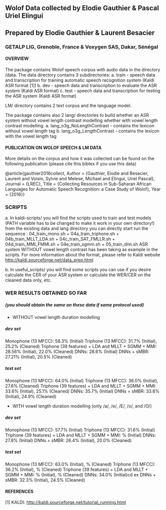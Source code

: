 ## Wolof Data collected by Elodie Gauthier & Pascal Uriel Elingui 
## Prepared by Elodie Gauthier & Laurent Besacier
### GETALP LIG, Grenoble, France & Voxygen SAS, Dakar, Sénégal


#### OVERVIEW
The package contains Wolof speech corpus with audio data in the directory /data. The data directory contains 3 subdirectories:
a. train - speech data and transcription for training automatic speech recognition system (Kaldi ASR format [1])
b. dev - speech data and transcription to evaluate the ASR system (Kaldi ASR format)
c. test - speech data and transcription for testing the ASR system (Kaldi ASR format)

LM/ directory contains 2 text corpus and the language model.

The package contains also 2 lang/ directories to build whether an ASR system without vowel length contrast modelling whether with vowel length contrast modelling.
a. lang_o3g_NoLengthContrast - contains the lexicon without vowel length tag
b. lang_o3g_LengthContrast  - contains the lexicon with the vowel length tag

#### PUBLICATION ON WOLOF SPEECH & LM DATA
More details on the corpus and how it was collected can be found on the following publication (please cite this bibtex if you use this data)

  @article{gauthier2016collect,
	Author = {Gauthier, Elodie and Besacier, Laurent and Voisin, Sylvie and Melese, Michael and Elingui, Uriel Pascal},
	Journal = {LREC},
	Title = {Collecting Resources in Sub-Saharan African Languages for Automatic Speech Recognition: a Case Study of Wolof},
	Year = {2016}}


### SCRIPTS
a. In kaldi-scripts/ you will find the scripts used to train and test models
(PATH variable has to be changed to make it work in your own directory!)
from the existing data and lang directory you can directly start run the sequence : 04_train_mono.sh + 04a_train_triphone.sh + 04b_train_MLLT_LDA.sh + 04c_train_SAT_FMLLR.sh + 04d_train_MMI_FMMI.sh + 04e_train_sgmm.sh + 05_train_dnn.sh
ASR system WITHOUT vowel length contrast has been taking as example in the scripts.
For more information about the format, please refer to Kaldi website http://kaldi.sourceforge.net/data_prep.html

b. In useful_scripts/ you will find some scripts you can use if you desire calculate the CER of your ASR system or calculate the WER/CER on the cleaned data only, etc.

### WER RESULTS OBTAINED SO FAR 
##### (you should obtain the same on these data if same protocol used)

+ WITHOUT vowel length duration modelling
##### dev set
Monophone (13 MFCC): 58.3% (Initial)
Triphone (13 MFCC): 31.7% (Initial), 25.2% (Cleaned)
Triphone (39 features) + LDA and MLLT + SGMM + MMI: 28.56% (Initial), 22.0% (Cleaned)
DNNs: 28.6% (Initial)
DNNs + sMBR: 27.21% (Initial), 20.5% (Cleaned)

##### test set
Monophone (13 MFCC): 64.0% (Initial)
Triphone (13 MFCC): 36.0% (Initial), 27.6% (Cleaned)
Triphone (39 features) + LDA and MLLT + SGMM + MMI: 33.6% (Initial), 25.1% (Cleaned)
DNNs: 35.7% (Initial)
DNNs + sMBR: 33.6% (Initial), 24.9% (Cleaned)

+ WITH vowel length duration modelling (only /a/, /e/, /E/, /o/, and /O/)
##### dev set
Monophone (13 MFCC): 57.7% (Initial)
Triphone (13 MFCC): 31.6% (Initial)
Triphone (39 features) + LDA and MLLT + SGMM + MMI: % (Initial) 
DNNs: 27.8% (Initial)
DNNs + sMBR: 26.4% (Initial), 20.0% (Cleaned)

##### test set
Monophone (13 MFCC): 63.0% (Initial), % (Cleaned)
Triphone (13 MFCC): 36.2% (Initial), % (Cleaned)
Triphone (39 features) + LDA and MLLT + SGMM + MMI: % (Initial), % (Cleaned)
DNNs: 34.0% (Initial)cd ex
DNNs + sMBR: 32.3% (Initial), 24.5% (Cleaned)


#### REFERENCES
[1] KALDI: http://kaldi.sourceforge.net/tutorial_running.html
